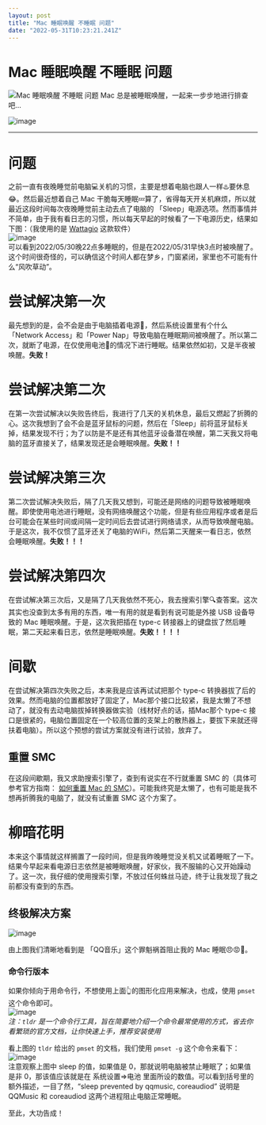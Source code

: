 ```yaml
---
layout: post
title: "Mac 睡眠唤醒 不睡眠 问题"
date: "2022-05-31T10:23:21.241Z"
---
```

Mac 睡眠唤醒 不睡眠 问题
===============

![Mac 睡眠唤醒 不睡眠 问题](https://img2022.cnblogs.com/blog/1043209/202205/1043209-20220531093213046-1153675282.png) Mac 总是被睡眠唤醒，一起来一步步地进行排查吧...

![image](https://img2022.cnblogs.com/blog/1043209/202205/1043209-20220531112044626-175085683.jpg)

* * *

问题
==

之前一直有夜晚睡觉前电脑💻关机的习惯，主要是想着电脑也跟人一样♨️要休息😂。然后最近想着自己 Mac 干脆每天睡眠💤算了，省得每天开关机麻烦，所以就最近这段时间每次夜晚睡觉前主动去点了电脑的 「Sleep」电源选项。然而事情并不简单，由于我有看日志的习惯，所以每天早起的时候看了一下电源历史，结果如下图：（我使用的是 [Wattagio](https://filincode.com/en/wattagio) 这款软件）  
![image](https://img2022.cnblogs.com/blog/1043209/202205/1043209-20220531095306758-1371295654.png)  
可以看到2022/05/30晚22点多睡眠的，但是在2022/05/31早快3点时被唤醒了。这个时间很奇怪的，可以确信这个时间人都在梦乡，门窗紧闭，家里也不可能有什么“风吹草动”。

尝试解决第一次
=======

最先想到的是，会不会是由于电脑插着电源🔌，然后系统设置里有个什么「Network Access」和「Power Nap」导致电脑在睡眠期间被唤醒了。所以第二次，就断了电源，在仅使用电池🔋的情况下进行睡眠。结果依然如初，又是半夜被唤醒。**失败！**

尝试解决第二次
=======

在第一次尝试解决以失败告终后，我进行了几天的关机休息，最后又燃起了折腾的心。这次我想到了会不会是蓝牙鼠标的问题，然后在「Sleep」前将蓝牙鼠标关掉，结果发现不行；为了以防是不是还有其他蓝牙设备潜在唤醒，第二天我又将电脑的蓝牙直接关了，结果发现还是会睡眠唤醒。**失败！！**

尝试解决第三次
=======

第二次尝试解决失败后，隔了几天我又想到，可能还是网络的问题导致被睡眠唤醒。即使使用电池进行睡眠，没有网络唤醒这个功能，但是有些应用程序或者是后台可能会在某些时间或间隔一定时间后去尝试进行网络请求，从而导致唤醒电脑。于是这次，我不仅惯了蓝牙还关了电脑的WiFi，然后第二天醒来一看日志，依然会睡眠唤醒。**失败！！！**

尝试解决第四次
=======

在尝试解决第三次后，又是隔了几天我依然不死心，我去搜索引擎🔍查答案。这次其实也没查到太多有用的东西，唯一有用的就是看到有说可能是外接 USB 设备导致的 Mac 睡眠唤醒。于是，这次我把插在 type-c 转接器上的键盘拔了然后睡眠，第二天起来看日志，依然是睡眠唤醒。**失败！！！！**

间歇
==

在尝试解决第四次失败之后，本来我是应该再试试把那个 type-c 转换器拔了后的效果。然而电脑的位置都放好了固定了，Mac那个接口比较紧，我是太懒了不想动了，就没有去动电脑拔掉转换器做实验（线材好点的话，插Mac那个 type-c 接口是很紧的，电脑位置固定在一个较高位置的支架上的散热器上，要拔下来就还得扶着电脑）。所以这个预想的尝试方案就没有进行试验，放弃了。

重置 SMC
------

在这段间歇期，我又求助搜索引擎了，查到有说实在不行就重置 SMC 的（具体可参考官方指南： [如何重置 Mac 的 SMC](https://support.apple.com/zh-cn/HT201295)）。可能我终究是太懒了，也有可能是我不想再折腾我的电脑了，就没有试重置 SMC 这个方案了。

柳暗花明
====

本来这个事情就这样搁置了一段时间，但是我昨晚睡觉没关机又试着睡眠了一下。结果今早起来看电源日志依然是被睡眠唤醒，好家伙，我不服输的心又开始躁动了。这一次，我仔细的使用搜索引擎，不放过任何蛛丝马迹，终于让我发现了我之前都没有查到的东西。

终极解决方案
------

![image](https://img2022.cnblogs.com/blog/1043209/202205/1043209-20220531120015884-405834530.png)

由上图我们清晰地看到是 「QQ音乐」这个罪魁祸首阻止我的 Mac 睡眠😠😡💢。

### 命令行版本

如果你倾向于用命令行，不想使用上面👆的图形化应用来解决，也成，使用 `pmset` 这个命令即可。  
![image](https://img2022.cnblogs.com/blog/1043209/202205/1043209-20220531120310298-1900911114.png)  
_注：`tldr` 是一个命令行工具，旨在简要地介绍一个命令最常使用的方式，省去你看繁琐的官方文档，让你快速上手，推荐安装使用_

看上图的 `tldr` 给出的 `pmset` 的文档，我们使用 `pmset -g` 这个命令来看下：  
![image](https://img2022.cnblogs.com/blog/1043209/202205/1043209-20220531120549222-677135452.png)  
注意观察上图中 sleep 的值，如果值是 0，那就说明电脑被禁止睡眠了；如果值是非 0，那该值应该就是在 系统设置=>电池 里面所设的数值。可以看到括号里的额外描述，一目了然，“sleep prevented by qqmusic, coreaudiod” 说明是 QQMusic 和 coreaudiod 这两个进程阻止电脑正常睡眠。

至此，大功告成！